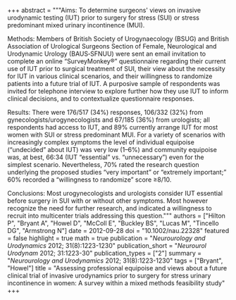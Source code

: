 +++
abstract = """Aims: To determine surgeons' views on invasive urodynamic testing (IUT) prior to surgery for stress (SUI) or stress predominant mixed urinary incontinence (MUI).

Methods: Members of British Society of Urogynaecology (BSUG) and British Association of Urological Surgeons Section of Female, Neurological and Urodynamic Urology (BAUS‐SFNUU) were sent an email invitation to complete an online “SurveyMonkey®” questionnaire regarding their current use of IUT prior to surgical treatment of SUI, their view about the necessity for IUT in various clinical scenarios, and their willingness to randomize patients into a future trial of IUT. A purposive sample of respondents was invited for telephone interview to explore further how they use IUT to inform clinical decisions, and to contextualize questionnaire responses.

Results: There were 176/517 (34%) responses, 106/332 (32%) from gynecologists/urogynecologists and 67/185 (36%) from urologists; all respondents had access to IUT, and 89% currently arrange IUT for most women with SUI or stress predominant MUI. For a variety of scenarios with increasingly complex symptoms the level of individual equipoise (“undecided” about IUT) was very low (1–6%) and community equipoise was, at best, 66:34 (IUT “essential” vs. “unnecessary”) even for the simplest scenario. Nevertheless, 70% rated the research question underlying the proposed studies “very important” or “extremely important;” 60% recorded a “willingness to randomize” score ≥8/10.

Conclusions: Most urogynecologists and urologists consider IUT essential before surgery in SUI with or without other symptoms. Most however recognize the need for further research, and indicated a willingness to recruit into multicenter trials addressing this question."""
authors = ["Hilton P", "Bryant A", "Howel D", "McColl E", "Buckley BS", "Lucas M", "Tincello DG", "Armstrong N"]
date = 2012-09-28
doi = "10.1002/nau.22328"
featured = false
highlight = true
math = true
publication = "*Neurourology and Urodynamics* 2012; 31(8):1223-1230"
publication_short = "*Neurourol Urodynam* 2012; 31:1223-30"
publication_types = ["2"]
summary = "*Neurourology and Urodynamics* 2012; 31(8):1223-1230"
tags = ["Bryant", "Howel"]
title = "Assessing professional equipoise and views about a future clinical trial of invasive urodynamics prior to surgery for stress urinary incontinence in women: A survey within a mixed methods feasibility study"
+++
